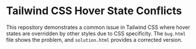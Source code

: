 # Tailwind CSS Hover State Conflicts

This repository demonstrates a common issue in Tailwind CSS where hover states are overridden by other styles due to CSS specificity.  The `bug.html` file shows the problem, and `solution.html` provides a corrected version.